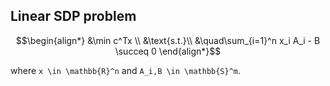 ## Linear SDP problem

```math
\begin{align*}
&\min c^Tx \\
&\text{s.t.}\\
&\quad\sum_{i=1}^n x_i A_i - B \succeq 0
\end{align*}
```
where ``x \in \mathbb{R}^n`` and ``A_i,B \in \mathbb{S}^m``.
